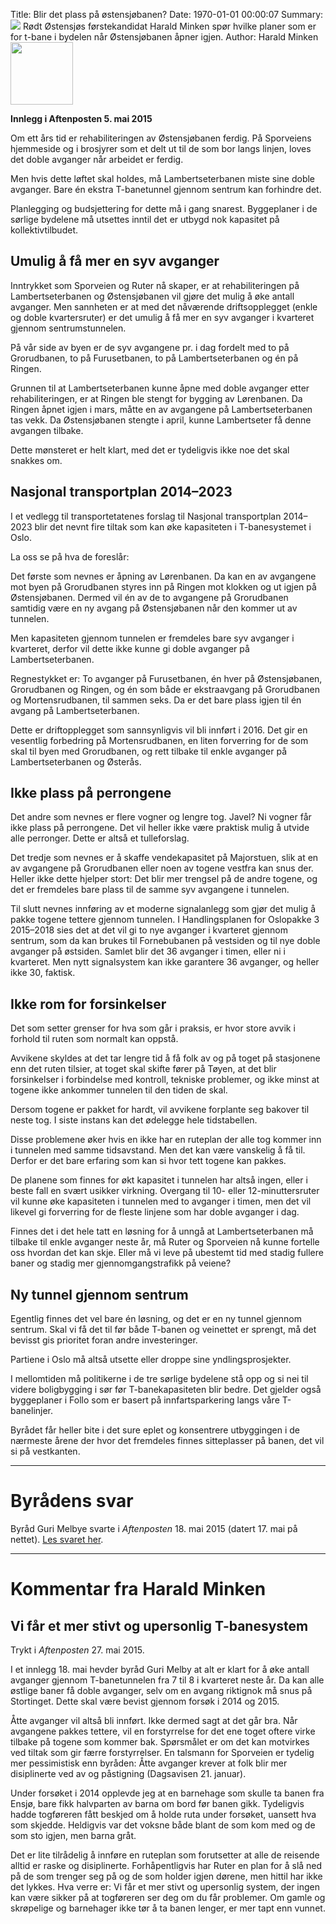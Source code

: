 Title: Blir det plass på østensjøbanen?
Date: 1970-01-01 00:00:07
Summary: <img src="{static}/images/t_bane-vogn.jpg" class="left"/> Rødt Østensjøs førstekandidat Harald Minken spør hvilke planer som er for t-bane i bydelen når Østensjøbanen åpner igjen. 
Author: Harald Minken
<img width="100px" src="{static}/images/harald.jpg" class="left" />

**Innlegg i Aftenposten 5. mai 2015**

Om ett års tid er rehabiliteringen av Østensjøbanen ferdig. På Sporveiens hjemmeside og i brosjyrer som et delt ut til de som bor langs linjen, loves det doble avganger når arbeidet er ferdig.

Men hvis dette løftet skal holdes, må Lambertseterbanen miste sine doble avganger. Bare én ekstra T-banetunnel gjennom sentrum kan forhindre det.

Planlegging og budsjettering for dette må i gang snarest. Byggeplaner i de sørlige bydelene må utsettes inntil det er utbygd nok kapasitet på kollektivtilbudet.

## Umulig å få mer en syv avganger

Inntrykket som Sporveien og Ruter nå skaper, er at rehabiliteringen på Lambertseterbanen og Østensjøbanen vil gjøre det mulig å øke antall avganger. Men sannheten er at med det nåværende driftsopplegget (enkle og doble kvartersruter) er det umulig å få mer en syv avganger i kvarteret gjennom sentrumstunnelen.

På vår side av byen er de syv avgangene pr. i dag fordelt med to på Grorudbanen, to på Furusetbanen, to på Lambertseterbanen og én på Ringen.

Grunnen til at Lambertseterbanen kunne åpne med doble avganger etter rehabiliteringen, er at Ringen ble stengt for bygging av Lørenbanen. Da Ringen åpnet igjen i mars, måtte en av avgangene på Lambertseterbanen tas vekk. Da Østensjøbanen stengte i april, kunne Lambertseter få denne avgangen tilbake.

Dette mønsteret er helt klart, med det er tydeligvis ikke noe det skal snakkes om.

## Nasjonal transportplan 2014–2023

I et vedlegg til transportetatenes forslag til Nasjonal transportplan 2014–2023 blir det nevnt fire tiltak som kan øke kapasiteten i T-banesystemet i Oslo.

La oss se på hva de foreslår:

Det første som nevnes er åpning av Lørenbanen. Da kan en av avgangene mot byen på Grorudbanen styres inn på Ringen mot klokken og ut igjen på Østensjøbanen. Dermed vil én av de to avgangene på Grorudbanen samtidig være en ny avgang på Østensjøbanen når den kommer ut av tunnelen.

Men kapasiteten gjennom tunnelen er fremdeles bare syv avganger i kvarteret, derfor vil dette ikke kunne gi doble avganger på Lambertseterbanen.

Regnestykket er: To avganger på Furusetbanen, én hver på Østensjøbanen, Grorudbanen og Ringen, og én som både er ekstraavgang på Grorudbanen og Mortensrudbanen, til sammen seks. Da er det bare plass igjen til én avgang på Lambertseterbanen.

Dette er driftopplegget som sannsynligvis vil bli innført i 2016. Det gir en vesentlig forbedring på Mortensrudbanen, en liten forverring for de som skal til byen med Grorudbanen, og rett tilbake til enkle avganger på Lambertseterbanen og Østerås.

## Ikke plass på perrongene

Det andre som nevnes er flere vogner og lengre tog. Javel? Ni vogner får ikke plass på perrongene. Det vil heller ikke være praktisk mulig å utvide alle perronger. Dette er altså et tulleforslag.

Det tredje som nevnes er å skaffe vendekapasitet på Majorstuen, slik at en av avgangene på Grorudbanen eller noen av togene vestfra kan snus der. Heller ikke dette hjelper stort: Det blir mer trengsel på de andre togene, og det er fremdeles bare plass til de samme syv avgangene i tunnelen.

Til slutt nevnes innføring av et moderne signalanlegg som gjør det mulig å pakke togene tettere gjennom tunnelen. I Handlingsplanen for Oslopakke 3 2015–2018 sies det at det vil gi to nye avganger i kvarteret gjennom sentrum, som da kan brukes til Fornebubanen på vestsiden og til nye doble avganger på østsiden. Samlet blir det 36 avganger i timen, eller ni i kvarteret. Men nytt signalsystem kan ikke garantere 36 avganger, og heller ikke 30, faktisk.

## Ikke rom for forsinkelser

Det som setter grenser for hva som går i praksis, er hvor store avvik i forhold til ruten som normalt kan oppstå.

Avvikene skyldes at det tar lengre tid å få folk av og på toget på stasjonene enn det ruten tilsier, at toget skal skifte fører på Tøyen, at det blir forsinkelser i forbindelse med kontroll, tekniske problemer, og ikke minst at togene ikke ankommer tunnelen til den tiden de skal.

Dersom togene er pakket for hardt, vil avvikene forplante seg bakover til neste tog. I siste instans kan det ødelegge hele tidstabellen.

Disse problemene øker hvis en ikke har en ruteplan der alle tog kommer inn i tunnelen med samme tidsavstand. Men det kan være vanskelig å få til. Derfor er det bare erfaring som kan si hvor tett togene kan pakkes.

De planene som finnes for økt kapasitet i tunnelen har altså ingen, eller i beste fall en svært usikker virkning. Overgang til 10- eller 12-minuttersruter vil kunne øke kapasiteten i tunnelen med to avganger i timen, men det vil likevel gi forverring for de fleste linjene som har doble avganger i dag.

Finnes det i det hele tatt en løsning for å unngå at Lambertseterbanen må tilbake til enkle avganger neste år, må Ruter og Sporveien nå kunne fortelle oss hvordan det kan skje. Eller må vi leve på ubestemt tid med stadig fullere baner og stadig mer gjennomgangstrafikk på veiene?

## Ny tunnel gjennom sentrum

Egentlig finnes det vel bare én løsning, og det er en ny tunnel gjennom sentrum. Skal vi få det til før både T-banen og veinettet er sprengt, må det bevisst gis prioritet foran andre investeringer.

Partiene i Oslo må altså utsette eller droppe sine yndlingsprosjekter.

I mellomtiden må politikerne i de tre sørlige bydelene stå opp og si nei til videre boligbygging i sør før T-banekapasiteten blir bedre. Det gjelder også byggeplaner i Follo som er basert på innfartsparkering langs våre T-banelinjer.

Byrådet får heller bite i det sure eplet og konsentrere utbyggingen i de nærmeste årene der hvor det fremdeles finnes sitteplasser på banen, det vil si på vestkanten.

<hr>

# Byrådens svar

Byråd Guri Melbye svarte i *Aftenposten* 18. mai 2015 (datert 17. mai på nettet). [Les svaret her](http://www.aftenposten.no/meninger/debatt/T-banen-er-rustet-for-fremtiden--8021438.html).

<hr>

# Kommentar fra Harald Minken
## Vi får et mer stivt og upersonlig T-banesystem

Trykt i *Aftenposten* 27. mai 2015.

I et innlegg 18. mai hevder byråd Guri Melby at alt er klart for å øke antall avganger gjennom T-banetunnelen fra 7 til 8 i kvarteret neste år. Da kan alle østlige baner få doble avganger, selv om en avgang riktignok må snus på Stortinget. Dette skal være bevist gjennom forsøk i 2014 og 2015.

Åtte avganger vil altså bli innført. Ikke dermed sagt at det går bra. Når avgangene pakkes tettere, vil en forstyrrelse for det ene toget oftere virke tilbake på togene som kommer bak. Spørsmålet er om det kan motvirkes ved tiltak som gir færre forstyrrelser. En talsmann for Sporveien er tydelig mer pessimistisk enn byråden: Åtte avganger krever at folk blir mer disiplinerte ved av og påstigning (Dagsavisen 21. januar).

Under forsøket i 2014 opplevde jeg at en barnehage som skulle ta banen fra Ensjø, bare fikk halvparten av barna om bord før banen gikk. Tydeligvis hadde togføreren fått beskjed om å holde ruta under forsøket, uansett hva som skjedde. Heldigvis var det voksne både blant de som kom med og de som sto igjen, men barna gråt.

Det er lite tilrådelig å innføre en ruteplan som forutsetter at alle de reisende alltid er raske og disiplinerte. Forhåpentligvis har Ruter en plan for å slå ned på de som trenger seg på og de som holder igjen dørene, men hittil har ikke det lykkes. Hva verre er: Vi får et mer stivt og upersonlig system, der ingen kan være sikker på at togføreren ser deg om du får problemer. Om gamle og skrøpelige og barnehager ikke tør å ta banen lenger, er mer tapt enn vunnet. 